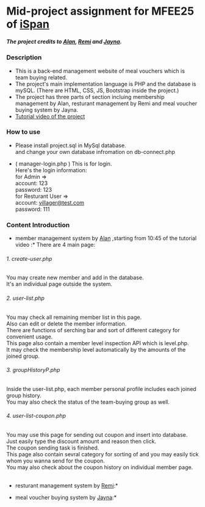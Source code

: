 
# Mid-project assignment for MFEE25 of [iSpan](https://www.ispan.com.tw/)
##### The project credits to [Alan](https://github.com/AlanCYL), [Remi](https://github.com/remi06vera) and [Jayna](https://github.com/jayna922).

### Description
* This is a back-end management website of meal vouchers which is team buying related.<br>
* The project's main implementation language is PHP and the database is mySQL. (There are HTML, CSS, JS, Bootstrap inside the project.)<br>
* The project has three parts of section incluing membership management by Alan, resturant management by Remi and meal voucher buying system by Jayna.<br>
* [Tutorial video of the project](https://www.youtube.com/watch?v=qbb2bZKukow) 

### How to use
* Please install project.sql in MySql database.<br>
  and change your own database infromation on db-connect.php<br> 
  
* ( manager-login.php ) This is for login.<br>
  Here's the login information:<br>
  for Admin =><br>
  account: 123<br>
  password: 123<br>
  for Resturant User =><br>
  account: villager@test.com<br>
  password: 111<br>

### Content Introduction
* member management system by [Alan](https://github.com/AlanCYL) ,starting from 10:45 of the tutorial video :*
There are 4 main page:
###### 1. create-user.php<br>
You may create new member and add in the database.<br>
It's an individual page outside the system.<br>
###### 2. user-list.php<br>
You may check all remaining member list in this page.<br>
Also can edit or delete the member information.<br>
There are functions of serching bar and sort of different category for convenient usage.<br>
This page also contain a member level inspection API which is level.php.<br>
It may check the membership level automatically by the amounts of the joined group.<br>
###### 3. groupHistoryP.php<br>
Inside the user-list.php, each member personal profile includes each joined group history.<br>
You may also check the status of the team-buying group as well.<br>
###### 4. user-list-coupon.php<br>
You may use this page for sending out coupon and insert into database.<br>
Just easily type the discount amount and reason then click.<br>
The coupon sending task is finished.<br>
This page also contain sevral category for sorting of and you may easily tick whom you wanna send for the coupon.<br>
You may also check about the coupon history on individual member page.<br>
<br>
* resturant management system by [Remi](https://github.com/remi06vera):*

* meal voucher buying system by [Jayna](https://github.com/jayna922):*


